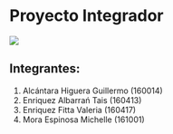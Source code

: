 # Proyecto Integrador

![](https://blog.flamingtext.com/blog/2018/04/24/flamingtext_com_1524595581_332595093.png)

## Integrantes:
1) Alcántara Higuera Guillermo (160014)
2) Enriquez Albarrań Tais (160413)
3) Enriquez Fitta Valeria (160417)
4) Mora Espinosa Michelle (161001)
